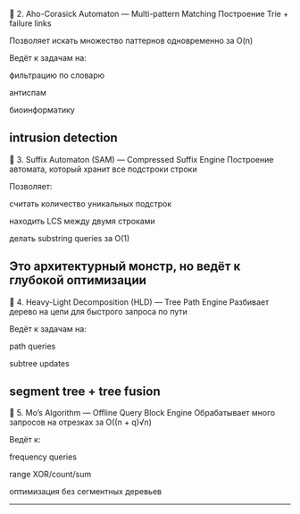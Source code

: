 
🧠 2. Aho-Corasick Automaton — Multi-pattern Matching
Построение Trie + failure links

Позволяет искать множество паттернов одновременно за O(n)

Ведёт к задачам на:

фильтрацию по словарю

антиспам

биоинформатику

intrusion detection
---
🧠 3. Suffix Automaton (SAM) — Compressed Suffix Engine
Построение автомата, который хранит все подстроки строки

Позволяет:

считать количество уникальных подстрок

находить LCS между двумя строками

делать substring queries за O(1)

Это архитектурный монстр, но ведёт к глубокой оптимизации
---
🧠 4. Heavy-Light Decomposition (HLD) — Tree Path Engine
Разбивает дерево на цепи для быстрого запроса по пути

Ведёт к задачам на:

path queries

subtree updates

segment tree + tree fusion
---
🧠 5. Mo’s Algorithm — Offline Query Block Engine
Обрабатывает много запросов на отрезках за O((n + q)√n)

Ведёт к:

frequency queries

range XOR/count/sum

оптимизация без сегментных деревьев

---
